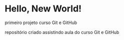 # Hello, New World!
 primeiro projeto curso Git e GitHub

 repositório criado assistindo aula do curso Git e GitHub
